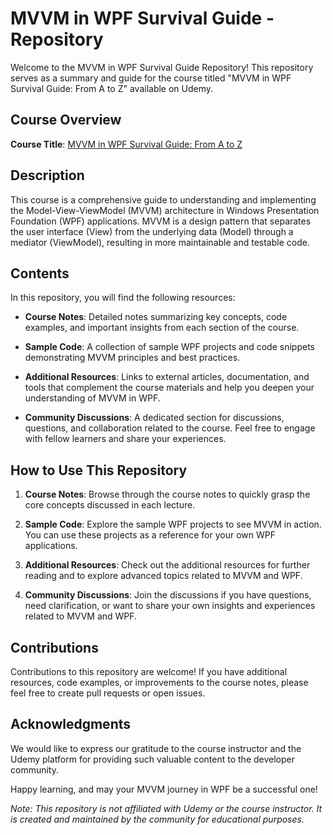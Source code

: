 # MVVM in WPF Survival Guide - Repository

Welcome to the MVVM in WPF Survival Guide Repository! This repository serves as a summary and guide for the course titled "MVVM in WPF Survival Guide: From A to Z" available on Udemy.

## Course Overview

**Course Title**: [MVVM in WPF Survival Guide: From A to Z](https://capgemini.udemy.com/course/mvvm-in-wpf-survival-guide-from-a-to-z/learn/lecture/5329218#overview)

## Description

This course is a comprehensive guide to understanding and implementing the Model-View-ViewModel (MVVM) architecture in Windows Presentation Foundation (WPF) applications. MVVM is a design pattern that separates the user interface (View) from the underlying data (Model) through a mediator (ViewModel), resulting in more maintainable and testable code.

## Contents

In this repository, you will find the following resources:

- **Course Notes**: Detailed notes summarizing key concepts, code examples, and important insights from each section of the course.

- **Sample Code**: A collection of sample WPF projects and code snippets demonstrating MVVM principles and best practices.

- **Additional Resources**: Links to external articles, documentation, and tools that complement the course materials and help you deepen your understanding of MVVM in WPF.

- **Community Discussions**: A dedicated section for discussions, questions, and collaboration related to the course. Feel free to engage with fellow learners and share your experiences.

## How to Use This Repository

1. **Course Notes**: Browse through the course notes to quickly grasp the core concepts discussed in each lecture.

2. **Sample Code**: Explore the sample WPF projects to see MVVM in action. You can use these projects as a reference for your own WPF applications.

3. **Additional Resources**: Check out the additional resources for further reading and to explore advanced topics related to MVVM and WPF.

4. **Community Discussions**: Join the discussions if you have questions, need clarification, or want to share your own insights and experiences related to MVVM and WPF.

## Contributions

Contributions to this repository are welcome! If you have additional resources, code examples, or improvements to the course notes, please feel free to create pull requests or open issues.

## Acknowledgments

We would like to express our gratitude to the course instructor and the Udemy platform for providing such valuable content to the developer community.

Happy learning, and may your MVVM journey in WPF be a successful one!

*Note: This repository is not affiliated with Udemy or the course instructor. It is created and maintained by the community for educational purposes.*
